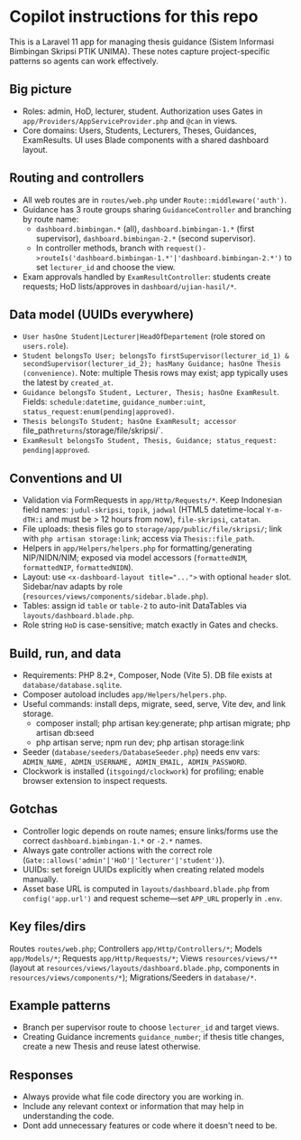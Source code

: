 # Copilot instructions for this repo

This is a Laravel 11 app for managing thesis guidance (Sistem Informasi Bimbingan Skripsi PTIK UNIMA). These notes capture project-specific patterns so agents can work effectively.

## Big picture

-   Roles: admin, HoD, lecturer, student. Authorization uses Gates in `app/Providers/AppServiceProvider.php` and `@can` in views.
-   Core domains: Users, Students, Lecturers, Theses, Guidances, ExamResults. UI uses Blade components with a shared dashboard layout.

## Routing and controllers

-   All web routes are in `routes/web.php` under `Route::middleware('auth')`.
-   Guidance has 3 route groups sharing `GuidanceController` and branching by route name:
    -   `dashboard.bimbingan.*` (all), `dashboard.bimbingan-1.*` (first supervisor), `dashboard.bimbingan-2.*` (second supervisor).
    -   In controller methods, branch with `request()->routeIs('dashboard.bimbingan-1.*'|'dashboard.bimbingan-2.*')` to set `lecturer_id` and choose the view.
-   Exam approvals handled by `ExamResultController`: students create requests; HoD lists/approves in `dashboard/ujian-hasil/*`.

## Data model (UUIDs everywhere)

-   `User hasOne Student|Lecturer|HeadOfDepartement` (role stored on `users.role`).
-   `Student belongsTo User; belongsTo firstSupervisor(lecturer_id_1) & secondSupervisor(lecturer_id_2); hasMany Guidance; hasOne Thesis (convenience)`. Note: multiple Thesis rows may exist; app typically uses the latest by `created_at`.
-   `Guidance belongsTo Student, Lecturer, Thesis; hasOne ExamResult`. Fields: `schedule:datetime`, `guidance_number:uint`, `status_request:enum(pending|approved)`.
-   `Thesis belongsTo Student; hasOne ExamResult; accessor `file_path`returns`/storage/file/skripsi/<file>`.
-   `ExamResult belongsTo Student, Thesis, Guidance; status_request: pending|approved`.

## Conventions and UI

-   Validation via FormRequests in `app/Http/Requests/*`. Keep Indonesian field names: `judul-skripsi`, `topik`, `jadwal` (HTML5 datetime-local `Y-m-dTH:i` and must be > 12 hours from now), `file-skripsi`, `catatan`.
-   File uploads: thesis files go to `storage/app/public/file/skripsi/`; link with `php artisan storage:link`; access via `Thesis::file_path`.
-   Helpers in `app/Helpers/helpers.php` for formatting/generating NIP/NIDN/NIM; exposed via model accessors (`formattedNIM`, `formattedNIP`, `formattedNIDN`).
-   Layout: use `<x-dashboard-layout title="...">` with optional `header` slot. Sidebar/nav adapts by role (`resources/views/components/sidebar.blade.php`).
-   Tables: assign id `table` or `table-2` to auto-init DataTables via `layouts/dashboard.blade.php`.
-   Role string `HoD` is case-sensitive; match exactly in Gates and checks.

## Build, run, and data

-   Requirements: PHP 8.2+, Composer, Node (Vite 5). DB file exists at `database/database.sqlite`.
-   Composer autoload includes `app/Helpers/helpers.php`.
-   Useful commands: install deps, migrate, seed, serve, Vite dev, and link storage.
    -   composer install; php artisan key:generate; php artisan migrate; php artisan db:seed
    -   php artisan serve; npm run dev; php artisan storage:link
-   Seeder (`database/seeders/DatabaseSeeder.php`) needs env vars: `ADMIN_NAME, ADMIN_USERNAME, ADMIN_EMAIL, ADMIN_PASSWORD`.
-   Clockwork is installed (`itsgoingd/clockwork`) for profiling; enable browser extension to inspect requests.

## Gotchas

-   Controller logic depends on route names; ensure links/forms use the correct `dashboard.bimbingan-1.*` or `-2.*` names.
-   Always gate controller actions with the correct role (`Gate::allows('admin'|'HoD'|'lecturer'|'student')`).
-   UUIDs: set foreign UUIDs explicitly when creating related models manually.
-   Asset base URL is computed in `layouts/dashboard.blade.php` from `config('app.url')` and request scheme—set `APP_URL` properly in `.env`.

## Key files/dirs

Routes `routes/web.php`; Controllers `app/Http/Controllers/*`; Models `app/Models/*`; Requests `app/Http/Requests/*`; Views `resources/views/**` (layout at `resources/views/layouts/dashboard.blade.php`, components in `resources/views/components/*`); Migrations/Seeders in `database/*`.

## Example patterns

-   Branch per supervisor route to choose `lecturer_id` and target views.
-   Creating Guidance increments `guidance_number`; if thesis title changes, create a new Thesis and reuse latest otherwise.

## Responses

-   Always provide what file code directory you are working in.
-   Include any relevant context or information that may help in understanding the code.
-   Dont add unnecessary features or code where it doesn't need to be.
